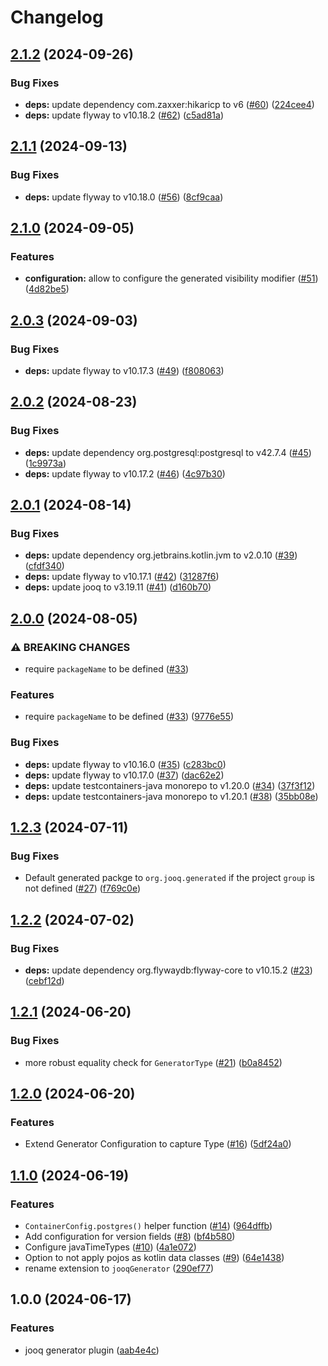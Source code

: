 # Changelog

## [2.1.2](https://github.com/Optravis-LLC/jooq-gradle/compare/v2.1.1...v2.1.2) (2024-09-26)


### Bug Fixes

* **deps:** update dependency com.zaxxer:hikaricp to v6 ([#60](https://github.com/Optravis-LLC/jooq-gradle/issues/60)) ([224cee4](https://github.com/Optravis-LLC/jooq-gradle/commit/224cee4b8f33be9339e6bd12d779dee47f878846))
* **deps:** update flyway to v10.18.2 ([#62](https://github.com/Optravis-LLC/jooq-gradle/issues/62)) ([c5ad81a](https://github.com/Optravis-LLC/jooq-gradle/commit/c5ad81ac0f5d9ccfd0ab7de30cc8fd977f68baa3))

## [2.1.1](https://github.com/Optravis-LLC/jooq-gradle/compare/v2.1.0...v2.1.1) (2024-09-13)


### Bug Fixes

* **deps:** update flyway to v10.18.0 ([#56](https://github.com/Optravis-LLC/jooq-gradle/issues/56)) ([8cf9caa](https://github.com/Optravis-LLC/jooq-gradle/commit/8cf9caafa2f14b3c739479f99c8f45c8d0735140))

## [2.1.0](https://github.com/Optravis-LLC/jooq-gradle/compare/v2.0.3...v2.1.0) (2024-09-05)


### Features

* **configuration:** allow to configure the generated visibility modifier ([#51](https://github.com/Optravis-LLC/jooq-gradle/issues/51)) ([4d82be5](https://github.com/Optravis-LLC/jooq-gradle/commit/4d82be5732a62834af3cb64d4c1e1bbf57916acc))

## [2.0.3](https://github.com/Optravis-LLC/jooq-gradle/compare/v2.0.2...v2.0.3) (2024-09-03)


### Bug Fixes

* **deps:** update flyway to v10.17.3 ([#49](https://github.com/Optravis-LLC/jooq-gradle/issues/49)) ([f808063](https://github.com/Optravis-LLC/jooq-gradle/commit/f80806356f0e5fd1aea1860738d6bd6005615ac7))

## [2.0.2](https://github.com/Optravis-LLC/jooq-gradle/compare/v2.0.1...v2.0.2) (2024-08-23)


### Bug Fixes

* **deps:** update dependency org.postgresql:postgresql to v42.7.4 ([#45](https://github.com/Optravis-LLC/jooq-gradle/issues/45)) ([1c9973a](https://github.com/Optravis-LLC/jooq-gradle/commit/1c9973a269f96a6b11e0f844323c0bb61aba77f9))
* **deps:** update flyway to v10.17.2 ([#46](https://github.com/Optravis-LLC/jooq-gradle/issues/46)) ([4c97b30](https://github.com/Optravis-LLC/jooq-gradle/commit/4c97b307edbf12e13c3f74ba9ea2cfed4144dff4))

## [2.0.1](https://github.com/Optravis-LLC/jooq-gradle/compare/v2.0.0...v2.0.1) (2024-08-14)


### Bug Fixes

* **deps:** update dependency org.jetbrains.kotlin.jvm to v2.0.10 ([#39](https://github.com/Optravis-LLC/jooq-gradle/issues/39)) ([cfdf340](https://github.com/Optravis-LLC/jooq-gradle/commit/cfdf3401b29e00642913fdf00ef128f7480807d4))
* **deps:** update flyway to v10.17.1 ([#42](https://github.com/Optravis-LLC/jooq-gradle/issues/42)) ([31287f6](https://github.com/Optravis-LLC/jooq-gradle/commit/31287f665118053c1b896649b2a16e8e941a9262))
* **deps:** update jooq to v3.19.11 ([#41](https://github.com/Optravis-LLC/jooq-gradle/issues/41)) ([d160b70](https://github.com/Optravis-LLC/jooq-gradle/commit/d160b703adfdf49ad9e52842919e6561af88b8c9))

## [2.0.0](https://github.com/Optravis-LLC/jooq-gradle/compare/v1.2.3...v2.0.0) (2024-08-05)


### ⚠ BREAKING CHANGES

* require `packageName` to be defined ([#33](https://github.com/Optravis-LLC/jooq-gradle/issues/33))

### Features

* require `packageName` to be defined ([#33](https://github.com/Optravis-LLC/jooq-gradle/issues/33)) ([9776e55](https://github.com/Optravis-LLC/jooq-gradle/commit/9776e55db273afbfd3e8b0ae2ee43ac0828a7251))


### Bug Fixes

* **deps:** update flyway to v10.16.0 ([#35](https://github.com/Optravis-LLC/jooq-gradle/issues/35)) ([c283bc0](https://github.com/Optravis-LLC/jooq-gradle/commit/c283bc0177d11ec00964fa91b6a6ed7f3c3e48b5))
* **deps:** update flyway to v10.17.0 ([#37](https://github.com/Optravis-LLC/jooq-gradle/issues/37)) ([dac62e2](https://github.com/Optravis-LLC/jooq-gradle/commit/dac62e2536aed465280164baa7bbf839e1fb9698))
* **deps:** update testcontainers-java monorepo to v1.20.0 ([#34](https://github.com/Optravis-LLC/jooq-gradle/issues/34)) ([37f3f12](https://github.com/Optravis-LLC/jooq-gradle/commit/37f3f12ac67fc35c51e4734c027b033faf590094))
* **deps:** update testcontainers-java monorepo to v1.20.1 ([#38](https://github.com/Optravis-LLC/jooq-gradle/issues/38)) ([35bb08e](https://github.com/Optravis-LLC/jooq-gradle/commit/35bb08ec5a609028496db6029b4ef6db4f889a1e))

## [1.2.3](https://github.com/Optravis-LLC/jooq-gradle/compare/v1.2.2...v1.2.3) (2024-07-11)


### Bug Fixes

* Default generated packge to `org.jooq.generated` if the project `group` is not defined ([#27](https://github.com/Optravis-LLC/jooq-gradle/issues/27)) ([f769c0e](https://github.com/Optravis-LLC/jooq-gradle/commit/f769c0ef2e2aba3801c251962b49e7887420b4c6))

## [1.2.2](https://github.com/Optravis-LLC/jooq-gradle/compare/v1.2.1...v1.2.2) (2024-07-02)


### Bug Fixes

* **deps:** update dependency org.flywaydb:flyway-core to v10.15.2 ([#23](https://github.com/Optravis-LLC/jooq-gradle/issues/23)) ([cebf12d](https://github.com/Optravis-LLC/jooq-gradle/commit/cebf12d6af44d45081ef54ed348adb3fa1c0dee8))

## [1.2.1](https://github.com/Optravis-LLC/jooq-gradle/compare/v1.2.0...v1.2.1) (2024-06-20)


### Bug Fixes

* more robust equality check for `GeneratorType` ([#21](https://github.com/Optravis-LLC/jooq-gradle/issues/21)) ([b0a8452](https://github.com/Optravis-LLC/jooq-gradle/commit/b0a84523bcf6ddf8aa9a551c03c8c785d25e88d3))

## [1.2.0](https://github.com/Optravis-LLC/jooq-gradle/compare/v1.2.0...v1.2.0) (2024-06-20)


### Features

* Extend Generator Configuration to capture Type ([#16](https://github.com/Optravis-LLC/jooq-gradle/issues/16)) ([5df24a0](https://github.com/Optravis-LLC/jooq-gradle/commit/5df24a0cc4b5f1a258d2395dd2a7e4b5cd47cb01))



## [1.1.0](https://github.com/Optravis-LLC/jooq-gradle/compare/v1.0.0...v1.1.0) (2024-06-19)


### Features

* `ContainerConfig.postgres()` helper function ([#14](https://github.com/Optravis-LLC/jooq-gradle/issues/14)) ([964dffb](https://github.com/Optravis-LLC/jooq-gradle/commit/964dffb8a53ce84927eab2ea98a46950d4a3b07f))
* Add configuration for version fields ([#8](https://github.com/Optravis-LLC/jooq-gradle/issues/8)) ([bf4b580](https://github.com/Optravis-LLC/jooq-gradle/commit/bf4b5801fa3f02ac620e8fb8ac1602d2857daf3d))
* Configure javaTimeTypes ([#10](https://github.com/Optravis-LLC/jooq-gradle/issues/10)) ([4a1e072](https://github.com/Optravis-LLC/jooq-gradle/commit/4a1e0722e3451052da669064e4c92876e3c81263))
* Option to not apply pojos as kotlin data classes ([#9](https://github.com/Optravis-LLC/jooq-gradle/issues/9)) ([64e1438](https://github.com/Optravis-LLC/jooq-gradle/commit/64e1438f84ac92fc7bf4217f94d826450500e5b7))
* rename extension to `jooqGenerator` ([290ef77](https://github.com/Optravis-LLC/jooq-gradle/commit/290ef77016724aef8e53d04932f99ef461bde33d))

## 1.0.0 (2024-06-17)


### Features

* jooq generator plugin ([aab4e4c](https://github.com/Optravis-LLC/jooq-gradle/commit/aab4e4c0affdaa36bf36959b7169a8df0c575ad0))
